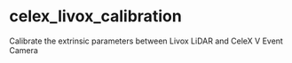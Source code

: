 # celex_livox_calibration
Calibrate the extrinsic parameters between Livox LiDAR and CeleX V Event Camera
